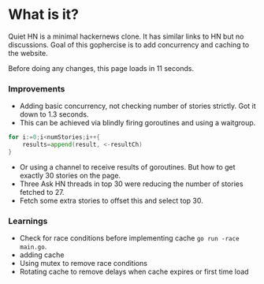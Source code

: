 # What is it?

Quiet HN is a minimal hackernews clone. It has similar links to HN but no discussions.
Goal of this gophercise is to add concurrency and caching to the website.

Before doing any changes, this page loads in 11 seconds.

### Improvements
- Adding basic concurrency, not checking number of stories strictly. Got it down to 1.3 seconds.
- This can be achieved via blindly firing goroutines and using a waitgroup.

```go
for i:=0;i<numStories;i++{
    results=append(result, <-resultCh)
}
```

- Or using a channel to receive results of goroutines. But how to get exactly 30 stories on the page.
- Three Ask HN threads in top 30 were reducing the number of stories fetched to 27.
- Fetch some extra stories to offset this and select top 30.







### Learnings
- Check for race conditions before implementing cache `go run -race main.go`.
- adding cache
- Using mutex to remove race conditions
- Rotating cache to remove delays when cache expires or first time load
